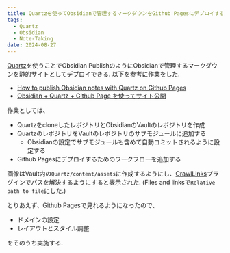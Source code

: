 ```yaml
---
title: Quartzを使ってObsidianで管理するマークダウンをGithub Pagesにデプロイする
tags:
  - Quartz
  - Obsidian
  - Note-Taking
date: 2024-08-27
---
```

[Quartz](https://quartz.jzhao.xyz/)を使うことでObsidian PublishのようにObsidianで管理するマークダウンを静的サイトとしてデプロイできる. 以下を参考に作業をした.

- [How to publish Obsidian notes with Quartz on Github Pages](https://notes.nicolevanderhoeven.com/How+to+publish+Obsidian+notes+with+Quartz+on+GitHub+Pages)
- [Obsidian + Quartz + Github Page を使ってサイト公開](https://note.com/devlive/n/n3250edc2ee8f)

作業としては、
- QuartzをcloneしたレポジトリとObsidianのVaultのレポジトリを作成
- QuartzのレポジトリをVaultのレポジトリのサブモジュールに追加する
	- Obsidianの設定でサブモジュールも含めて自動コミットされるように設定する
- Github Pagesにデプロイするためのワークフローを追加する

画像はVault内の`Quartz/content/assets`に作成するようにし、[CrawlLinks](https://quartz.jzhao.xyz/plugins/CrawlLinks)プラグインでパスを解決するようにすると表示された. (Files and linksで`Relative path to file`にした.)

とりあえず、Github Pagesで見れるようになったので、
- ドメインの設定
- レイアウトとスタイル調整

をそのうち実施する.
